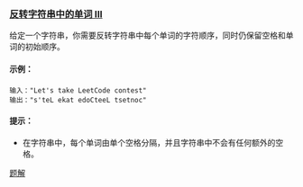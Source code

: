 ### [反转字符串中的单词 III](https://leetcode-cn.com/problems/reverse-words-in-a-string-iii/)

给定一个字符串，你需要反转字符串中每个单词的字符顺序，同时仍保留空格和单词的初始顺序。

#### 示例：
```
输入："Let's take LeetCode contest"
输出："s'teL ekat edoCteeL tsetnoc"
```

#### 提示：
- 在字符串中，每个单词由单个空格分隔，并且字符串中不会有任何额外的空格。

[题解](https://github.com/WavyPeng/happy-together/blob/main/algorithm/serial-string/src/main/java/com/string/solution/ReverseWordsInAStringIII.java)
